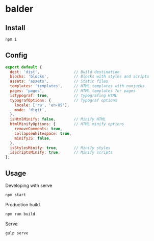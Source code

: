 # balder

## Install

```sh
npm i
```

## Config

```js
export default {
  dest: 'dist',               // Build destination
  blocks: 'blocks',           // Blocks with styles and scripts
  assets: 'assets',           // Static files
  templates: 'templates',     // HTML templates with nunjucks
  pages: 'pages',             // HTML templates for pages
  isTypograf: true,           // Typografing HTML
  typografOptions: {          // Typograf options
    locale: ['ru', 'en-US'],
    mode: 'digit',
  },
  isHtmlMinify: false,        // Minify HTML
  htmlMinifyOptions: {        // HTML minify options
    removeComments: true,
    collapseWhitespace: true,
    minifyJS: false,
  },
  isStylesMinify: true,       // Minify styles
  isScriptsMinify: true,      // Minify scripts
};
```

## Usage

Developing with serve

```sh
npm start
```

Production build

```sh
npm run build
```

Serve

```sh
gulp serve
```
